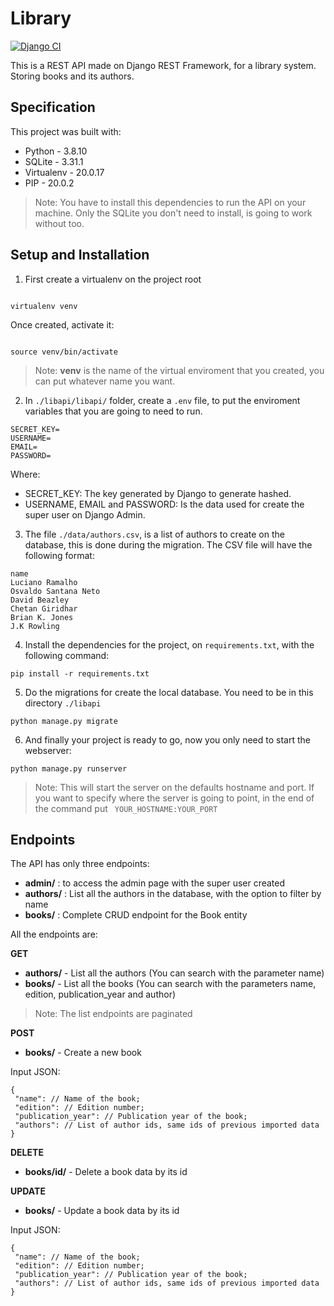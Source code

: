 # Library
[![Django CI](https://github.com/TheLe0/library/actions/workflows/build.yml/badge.svg)](https://github.com/TheLe0/library/actions/workflows/build.yml)

This is a REST API made on Django REST Framework, for a library system. Storing books and its authors.

## Specification

This project was built with:

* Python - 3.8.10
* SQLite - 3.31.1
* Virtualenv - 20.0.17
* PIP - 20.0.2

> Note:
> You have to install this dependencies to run the API on your machine. Only the SQLite you don't need to install, is going to work without too.


## Setup and Installation

1. First create a virtualenv on the project root

```pycon

virtualenv venv

```

Once created, activate it:

```pycon

source venv/bin/activate

```

> Note:
> **venv** is the name of the virtual enviroment that you created, you can put whatever name you want. 

2. In ``` ./libapi/libapi/ ``` folder, create a ``` .env ``` file, to put the enviroment variables that you are going to need to run.

```
SECRET_KEY=
USERNAME=
EMAIL=
PASSWORD=
```

Where:

* SECRET_KEY: The key generated by Django to generate hashed.
* USERNAME, EMAIL and PASSWORD: Is the data used for create the super user on Django Admin.

3. The file ``` ./data/authors.csv ```, is a list of authors to create on the database, this is done during the migration.
The CSV file will have the following format:

```
name
Luciano Ramalho
Osvaldo Santana Neto
David Beazley
Chetan Giridhar
Brian K. Jones
J.K Rowling
```

4. Install the dependencies for the project, on ``` requirements.txt ```, with the following command:

```pycon
pip install -r requirements.txt
```

5. Do the migrations for create the local database. You need to be in this directory ``` ./libapi ``` 

```pycon
python manage.py migrate
```

6. And finally your project is ready to go, now you only need to start the webserver:

```pycon
python manage.py runserver 
```
> Note:
> This will start the server on the defaults hostname and port. If you want to specify where the server is going to point, in the end of the command put ``` YOUR_HOSTNAME:YOUR_PORT```

## Endpoints ##

The API has only three endpoints:
* **admin/** : to access the admin page with the super user created
* **authors/** : List all the authors in the database, with the option to filter by name
* **books/** : Complete CRUD endpoint for the Book entity

All the endpoints are:

**GET**

* **authors/** - List all the authors (You can search with the parameter name)
* **books/** - List all the books (You can search with the parameters name, edition, publication_year and author)

> Note:
> The list endpoints are paginated

**POST**

* **books/** - Create a new book

Input JSON:
```
{
 "name": // Name of the book;
 "edition": // Edition number;
 "publication_year": // Publication year of the book;
 "authors": // List of author ids, same ids of previous imported data
}
```

**DELETE**

* **books/id/** - Delete a book data by its id

**UPDATE**

* **books/** - Update a book data by its id

Input JSON:
```
{
 "name": // Name of the book;
 "edition": // Edition number;
 "publication_year": // Publication year of the book;
 "authors": // List of author ids, same ids of previous imported data
}
```
